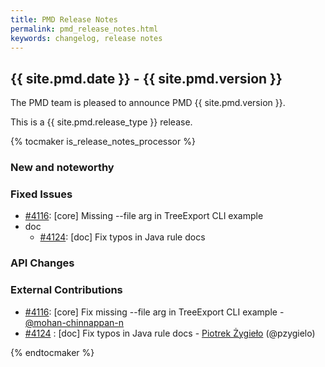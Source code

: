```yaml
---
title: PMD Release Notes
permalink: pmd_release_notes.html
keywords: changelog, release notes
---
```


## {{ site.pmd.date }} - {{ site.pmd.version }}

The PMD team is pleased to announce PMD {{ site.pmd.version }}.

This is a {{ site.pmd.release_type }} release.

{% tocmaker is_release_notes_processor %}

### New and noteworthy

### Fixed Issues
* [#4116](https://github.com/pmd/pmd/pull/4116): \[core] Missing --file arg in TreeExport CLI example
* doc
    * [#4124](https://github.com/pmd/pmd/pull/4124): \[doc] Fix typos in Java rule docs

### API Changes

### External Contributions
* [#4116](https://github.com/pmd/pmd/pull/4116): \[core] Fix missing --file arg in TreeExport CLI example - [@mohan-chinnappan-n](https://github.com/mohan-chinnappan-n)
* [#4124](https://github.com/pmd/pmd/pull/4124) : \[doc] Fix typos in Java rule docs - [Piotrek Żygieło](https://github.com/pzygielo) (@pzygielo)

{% endtocmaker %}

